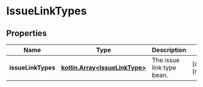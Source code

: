 
# IssueLinkTypes

## Properties
Name | Type | Description | Notes
------------ | ------------- | ------------- | -------------
**issueLinkTypes** | [**kotlin.Array&lt;IssueLinkType&gt;**](IssueLinkType.md) | The issue link type bean. |  [optional] [readonly]




